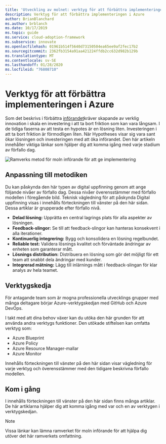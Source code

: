 ```yaml
---
title: 'Utveckling av molnet: verktyg för att förbättra implementeringen i Azure'
description: Verktyg för att förbättra implementeringen i Azure
author: BrianBlanchard
ms.author: brblanch
ms.date: 10/17/2019
ms.topic: guide
ms.service: cloud-adoption-framework
ms.subservice: innovate
ms.openlocfilehash: 01961b514f5640d73150504ea65ee9af2fec17b2
ms.sourcegitcommit: 2362fb3154a91aa421224ffdb2cc632d982b129b
ms.translationtype: MT
ms.contentlocale: sv-SE
ms.lasthandoff: 01/28/2020
ms.locfileid: "76808710"
---
```

# <a name="tools-to-empower-adoption-in-azure"></a>Verktyg för att förbättra implementeringen i Azure

Som det beskrivs i förbättra [införandet](../considerations/ci-cd.md)kräver skapande av verklig innovation i skala en investering i att ta bort friktion som kan vara långsam. I de tidiga faserna av att testa en hypotes är en lösning liten. Investeringen i att ta bort friktion är förmodligen liten. När Hypotheses visar sig vara sant ökar lösningen och investeringen med att öka införandet. Den här artikeln innehåller viktiga länkar som hjälper dig att komma igång med varje stadium av förfallo dag.

![Ramverks metod för moln införande för att ge implementering](../../_images/innovate/empower-adoption-maturity.png)

## <a name="alignment-to-the-methodology"></a>Anpassning till metodiken

Du kan påskynda den här typen av digital uppfinning genom att ange följande nivåer av förfallo dag. Dessa nivåer överensstämmer med förfallo modellen i föregående bild. Teknisk vägledning för att påskynda Digital uppfinning visas i innehålls förteckningen till vänster på den här sidan. Dessa artiklar är grupperade efter förfallo nivå.

- **Delad lösning:** Upprätta en central lagrings plats för alla aspekter av lösningen.
- **Feedback-slingor:** Se till att feedback-slingor kan hanteras konsekvent i alla iterationer.
- **Kontinuerlig integrering:** Bygg och konsolidera en lösning regelbundet.
- **Reliable test:** Validera lösnings kvalitet och förväntade ändringar av enheten som garanterar mått.
- **Lösnings distribution:** Distribuera en lösning som gör det möjligt för ett team att snabbt dela ändringar med kunder.
- **Integrerad mätning:** Lägg till inlärnings mått i feedback-slingan för klar analys av hela teamet.

## <a name="toolchain"></a>Verktygskedja

För antagande team som är mogna professionella utvecklings grupper med många deltagare börjar Azure-verktygskedjan med GitHub och Azure DevOps.

I takt med att dina behov växer kan du utöka den här grunden för att använda andra verktygs funktioner. Den utökade stiftelsen kan omfatta verktyg som:

- Azure Blueprint
- Azure Policy
- Azure Resource Manager-mallar
- Azure Monitor

Innehålls förteckningen till vänster på den här sidan visar vägledning för varje verktyg och överensstämmer med den tidigare beskrivna förfallo modellen.

## <a name="get-started"></a>Kom i gång

I innehålls förteckningen till vänster på den här sidan finns många artiklar. De här artiklarna hjälper dig att komma igång med var och en av verktygen i verktygskedjan.

> [!NOTE]
> Vissa länkar kan lämna ramverket för moln införande för att hjälpa dig utöver det här ramverkets omfattning.
